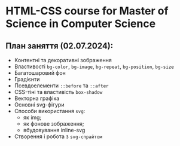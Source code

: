 # HTML-CSS course for Master of Science in Computer Science

## План заняття (02.07.2024):

- Контентні та декоративні зображення
- Властивості `bg-color`, `bg-image`, `bg-repeat`, `bg-position`, `bg-size`
- Багатошаровий фон
- Градієнти
- Псевдоелементи `::before` та `::after`
- CSS-тіні та властивість `box-shadow`
- Векторна графіка
- Основні svg-фігури
- Способи використання `svg`:
  - як img;
  - як фонове зображення;
  - вбудовування inline-svg
- Створення і робота з `svg-спрайтом`
